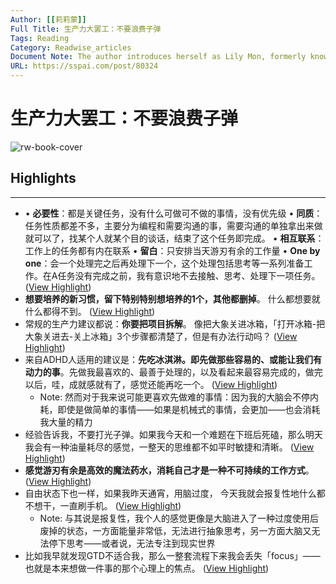```yaml
---
Author: [[莉莉蒙]]
Full Title: 生产力大罢工：不要浪费子弹
Tags: Reading
Category: Readwise_articles
Document Note: The author introduces herself as Lily Mon, formerly known as Lily, and discusses her recent productivity slump. She realizes that her past successful productivity was due to tasks being necessary, similar in nature, connected, with white space, and completed one by one. She makes changes to her productivity system, including eliminating non-essential tasks, making intentions and steps clear, and prioritizing key projects over habits.
URL: https://sspai.com/post/80324
---
```

# 生产力大罢工：不要浪费子弹

![rw-book-cover](https://cdn.sspai.com/sspai/assets/img/favicon/icon.ico)

## Highlights
---
- • **必要性**：都是关键任务，没有什么可做可不做的事情，没有优先级
  • **同质**：任务性质都差不多，主要分为编程和需要沟通的事，需要沟通的单独拿出来做就可以了，找某个人就某个目的谈话，结束了这个任务即完成。
  • **相互联系**：工作上的任务都有内在联系
  • **留白**：只安排当天游刃有余的工作量
  • **One by one**：会一个处理完之后再处理下一个，这个处理包括思考等一系列准备工作。在A任务没有完成之前，我有意识地不去接触、思考、处理下一项任务。 ([View Highlight](https://read.readwise.io/read/01h2zq3j9g85bbhgr3qbdc5q0q))
- **想要培养的新习惯，留下特别特别想培养的1个，其他都删掉**。
  什么都想要就什么都得不到。 ([View Highlight](https://read.readwise.io/read/01h2zq403rphcxj9xfwywecg14))
- 常规的生产力建议都说：**你要把项目拆解**。
  像把大象关进冰箱，「打开冰箱-把大象关进去-关上冰箱」3个步骤都清楚了，但是有办法行动吗？ ([View Highlight](https://read.readwise.io/read/01h2zq4bv20q25rqzxh6t5qfms))
- 来自ADHD人适用的建议是：**先吃冰淇淋。即先做那些容易的、或能让我们有动力的事**。先做我最喜欢的、最善于处理的，以及看起来最容易完成的，做完以后，哇，成就感就有了，感觉还能再吃一个。 ([View Highlight](https://read.readwise.io/read/01h2zq55qpky57y47rerm28ks1))
    - Note: 然而对于我来说可能更喜欢先做难的事情：因为我的大脑会不停内耗，即使是做简单的事情——如果是机械式的事情，会更加——也会消耗我大量的精力
- 经验告诉我，不要打光子弹。如果我今天和一个难题在下班后死磕，那么明天我会有一种油量耗尽的感觉，一整天的思维都不如平时敏捷和清晰。 ([View Highlight](https://read.readwise.io/read/01h2zq5d5nn1z21c3schnqs4fd))
- **感觉游刃有余是高效的魔法药水，消耗自己才是一种不可持续的工作方式**。 ([View Highlight](https://read.readwise.io/read/01h2zq5kfwg5ef9ysk3wgcp8y1))
- 自由状态下也一样，如果我昨天通宵，用脑过度， 今天我就会报复性地什么都不想干，一直刷手机。 ([View Highlight](https://read.readwise.io/read/01h2zq5qktf61t6n42bk89e0ge))
    - Note: 与其说是报复性，我个人的感觉更像是大脑进入了一种过度使用后废掉的状态，一方面能量非常低，无法进行抽象思考，另一方面大脑又无法停下思考——或者说，无法专注到现实世界
- 比如我早就发现GTD不适合我，那么一整套流程下来我会丢失「focus」——也就是本来想做一件事的那个心理上的焦点。 ([View Highlight](https://read.readwise.io/read/01h2zq6fmaaj81wgepaqwg5b97))
